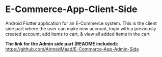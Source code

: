 # E-Commerce-App-Client-Side
Android Flutter application for an E-Commerce system. This is the client side part where the user can make new account, login with a previously created account, add items to cart, & view all added items in the cart

**The link for the Admin side part (README included):**
https://github.com/AhmedMaad/E-Commerce-App-Admin-Side
